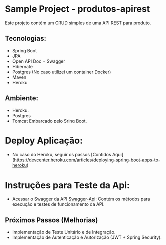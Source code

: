 # Sample Project - produtos-apirest

Este projeto contém um CRUD simples de uma API REST para produto.

## Tecnologias:
- Spring Boot
- JPA 
- Open API Doc + Swagger
- Hibernate
- Postgres (No caso utilizei um container Docker)
- Maven
- Heroku

## Ambiente:
- Heroku.
- Postgres
- Tomcat Embarcado pelo Sring Boot.

# Deploy Aplicação:
- No caso do Heroku, seguir os passos [Contidos Aqui] (https://devcenter.heroku.com/articles/deploying-spring-boot-apps-to-heroku)

# Instruções para Teste da Api:
- Acessar o Swagger da API  [Swagger-Api](https://product-api-rest-app.herokuapp.com/enterprise/swagger-ui.html): Contém os métodos para execução e testes de funcionamento da API.

## Próximos Passos (Melhorias)
- Implementação de Teste Unitário e de Integração.
- Implementação de Autenticação e Autorização (JWT + Spring Security).
